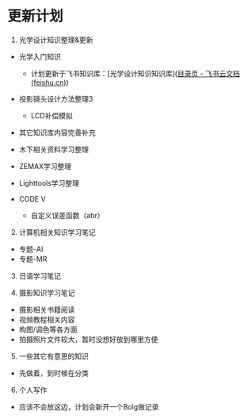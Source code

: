 # 更新计划

1. 光学设计知识整理&更新

  - 光学入门知识
    - 计划更新于飞书知识库：[光学设计知识知识库]([‍⁣﻿‍⁡﻿‬⁣‌⁢‍‌﻿⁢‍﻿⁣⁢﻿⁤⁤⁣‍⁤‍⁤‌⁡‌‬⁣⁢﻿﻿‌‌‬⁣⁢‌目录页 - 飞书云文档 (feishu.cn)](https://nccgtbx7co.feishu.cn/wiki/EUkvw2tL0iXMulkCQl4cPWC2nLh))

  - 投影镜头设计方法整理3
    - LCD补偿模拟

  - 其它知识库内容完善补充
  - 木下相关资料学习整理
  - ZEMAX学习整理
  - Lighttools学习整理
  - CODE V
    - 自定义误差函数（abr）

2. 计算机相关知识学习笔记

  - 专题-AI
  - 专题-MR

3. 日语学习笔记

4. 摄影知识学习笔记

  - 摄影相关书籍阅读
  - 视频教程相关内容
  - 构图/调色等各方面
  - 拍摄照片文件较大，暂时没想好放到哪里方便

5. 一些其它有意思的知识

  - 先做着，到时候在分类

6. 个人写作

  - 应该不会放这边，计划会新开一个Bolg做记录
